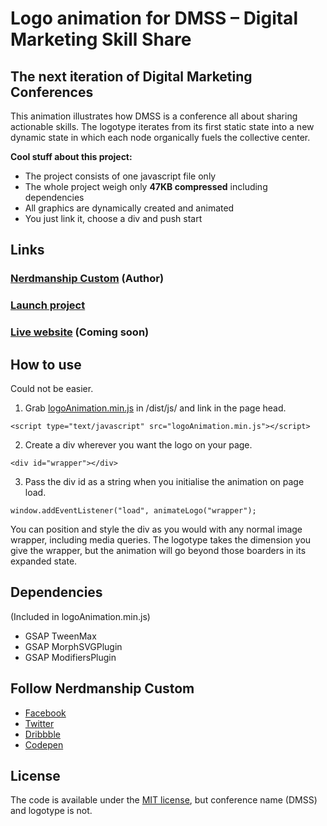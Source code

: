 # Logo animation for DMSS – Digital Marketing Skill Share
## The next iteration of Digital Marketing Conferences

This animation illustrates how DMSS is a conference all about sharing actionable skills. The logotype iterates from its first static state into a new dynamic state in which each node organically fuels the collective center.

**Cool stuff about this project:**
* The project consists of one javascript file only
* The whole project weigh only **47KB compressed** including dependencies
* All graphics are dynamically created and animated
* You just link it, choose a div and push start

## Links

### [Nerdmanship Custom](http://www.nerdmanship.com/) (Author)
### [Launch project](https://nerdmanship.github.io/DMSS-Logo-animation/dist)
### [Live website](https://www.dmss.io/) (Coming soon)

## How to use
  
Could not be easier.

1. Grab [logoAnimation.min.js](https://github.com/nerdmanship/DMSS-Logo-animation/blob/master/dist/js/logoAnimation.min.js) in /dist/js/ and link in the page head.

`<script type="text/javascript" src="logoAnimation.min.js"></script>`

2. Create a div wherever you want the logo on your page.

`<div id="wrapper"></div>`

3. Pass the div id as a string when you initialise the animation on page load.

`window.addEventListener("load", animateLogo("wrapper");`

You can position and style the div as you would with any normal image wrapper, including media queries. The logotype takes the dimension you give the wrapper, but the animation will go beyond those boarders in its expanded state.

## Dependencies
(Included in logoAnimation.min.js)
* GSAP TweenMax
* GSAP MorphSVGPlugin
* GSAP ModifiersPlugin

## Follow Nerdmanship Custom
* [Facebook](http://www.facebook.com/nerdmanship)
* [Twitter](http://www.twitter.com/stromqvist)
* [Dribbble](http://www.dribbble.com/stromqvist)
* [Codepen](http://www.codepen.io/nerdmanship)

## License

The code is available under the [MIT license](LICENSE.txt), but conference name (DMSS) and logotype is not.